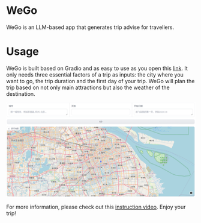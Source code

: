 # WeGo
WeGo is an LLM-based app that generates trip advise for travellers.

# Usage
WeGo is built based on Gradio and as easy to use as you open this [link](https://openxlab.org.cn/apps/detail/reply1988/WeGo). It only needs three essential factors of a trip as inputs: the city where you want to go, the trip duration and the first day of your trip. WeGo will plan the trip based on not only main attractions but also the weather of the destination.

![WeGo](/assets/img/ui.PNG)

For more information, please check out this [instruction video](https://www.bilibili.com/video/BV1UZ421a7Uv/?vd_source=4711f12c157add0edc20571a4757a9c6). Enjoy your trip!
